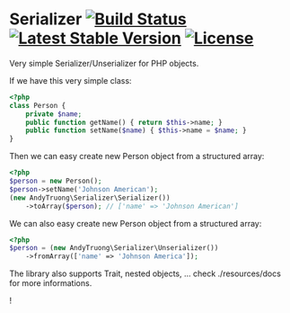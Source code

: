 Serializer [![Build Status](https://api.travis-ci.org/atphp/serializer.svg?branch=v0.1)](https://travis-ci.org/atphp/serializer) [![Latest Stable Version](https://poser.pugx.org/atphp/serializer/v/stable.png)](https://packagist.org/packages/atphp/serializer) [![License](https://poser.pugx.org/atphp/serializer/license.png)](https://packagist.org/packages/atphp/serializer)
======

Very simple Serializer/Unserializer for PHP objects.

If we have this very simple class:

```php
<?php
class Person {
    private $name;
    public function getName() { return $this->name; }
    public function setName($name) { $this->name = $name; }
}
```

Then we can easy create new Person object from a structured array:

```php
<?php
$person = new Person();
$person->setName('Johnson American');
(new AndyTruong\Serializer\Serializer())
    ->toArray($person); // ['name' => 'Johnson American']
```

We can also easy create new Person object from a structured array:

```php
<?php
$person = (new AndyTruong\Serializer\Unserializer())
    ->fromArray(['name' => 'Johnson America']);
```

The library also supports Trait, nested objects, … check ./resources/docs for
more informations.

!
